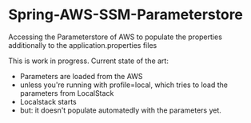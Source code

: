 # Spring-AWS-SSM-Parameterstore
Accessing the Parameterstore of AWS to populate the properties additionally to the application.properties files

This is work in progress. Current state of the art:

- Parameters are loaded from the AWS
- unless you're running with profile=local, which tries to load the parameters from LocalStack
- Localstack starts
- but: it doesn't populate automatedly with the parameters yet.
